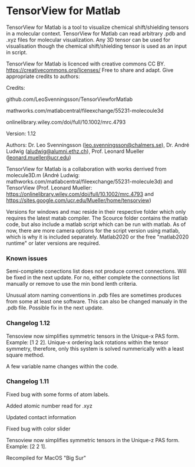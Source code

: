 # TensorView for Matlab
TensorView for Matlab is a tool to visualize chemical shift/shielding tensors in a molecular context. TensorView for Matlab can read arbitrary .pdb and .xyz files for molecular visualization. Any 3D tensor can be used for visualisation though the chemical shift/shielding tensor is used as an input in script.  
   
   TensorView for Matlab is licenced with creative commons CC BY. https://creativecommons.org/licenses/
Free to share and adapt. Give appropriate credits to authors:

Credits:

github.com/LeoSvenningsson/TensorViewforMatlab

mathworks.com/matlabcentral/fileexchange/55231-molecoule3d

onlinelibrary.wiley.com/doi/full/10.1002/mrc.4793

   Version: 1.12

Authors: 
Dr. Leo Svenningsson (leo.svenningsson@chalmers.se), 
Dr. André Ludwig (aludwig@alumni.ethz.ch),
Prof. Leonard Mueller (leonard.mueller@ucr.edu)

   TensorView for Matlab is a collaboration with works derrived from molecule3D.m (André Ludwig: mathworks.com/matlabcentral/fileexchange/55231-molecule3d) and TensorView (Prof. Leonard Mueller: https://onlinelibrary.wiley.com/doi/full/10.1002/mrc.4793 and https://sites.google.com/ucr.edu/Mueller/home/tensorview)


Versions for windows and mac reside in their respective folder which only requires the latest matab compiler. The Scource folder contains the matlab code, but also include a matlab script which can be run with matlab. As of now, there are more camera options for the script version using matlab, which is why it is included separately. Matlab2020 or the free "matlab2020 runtime" or later versions are required.

### Known issues
Semi-complete conections list does not produce correct connections. Will be fixed in the next update. For no, either complete the connections list manually or remove to use the min bond lenth criteria. 

Unusual atom naming conventions in .pdb files are sometimes produces from some at least one software. This can also be changed manualy in the .pdb file. Possible fix in the next update.

### Changelog 1.12

Tensoview now simplifies symmetric tensors in the Unique-x PAS form. Example: [1 2 2]. 
Unique-x ordering lack rotations within the tensor symmetry, therefore, only this system is solved nummerically with a least square method.

A few variable name changes within the code.

### Changelog 1.11
Fixed bug with some forms of atom labels. 

Added atomic number read for .xyz

Updated contact information

Fixed bug with color slider

Tensoview now simplifies symmetric tensors in the Unique-z PAS form. Example: [2 2 1]. 

Recompiled for MacOS "Big Sur"
